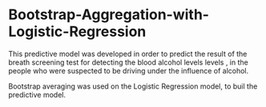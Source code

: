 # Bootstrap-Aggregation-with-Logistic-Regression

This predictive model was developed in order to predict the result of the breath screening test for detecting the blood alcohol levels
levels , in the people who were suspected to be driving under the influence of alcohol. 

Bootstrap averaging was used on the Logistic Regression model, to buil the predictive model.  
